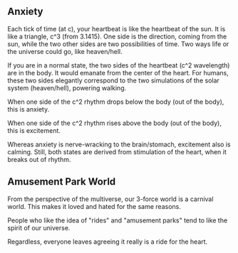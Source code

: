 ## Anxiety

Each tick of time (at c), your heartbeat is like the heartbeat of the sun. It is like a triangle, c^3 (from 3.1415). One side is the direction, coming from the sun, while the two other sides are two possibilities of time. Two ways life or the universe could go, like heaven/hell.

If you are in a normal state, the two sides of the heartbeat (c^2 wavelength) are in the body. It would emanate from the center of the heart. For humans, these two sides elegantly correspond to the two simulations of the solar system (heaven/hell), powering walking.

When one side of the c^2 rhythm drops below the body (out of the body), this is anxiety.

When one side of the c^2 rhythm rises above the body (out of the body), this is excitement.

Whereas anxiety is nerve-wracking to the brain/stomach, excitement also is calming. Still, both states are derived from stimulation of the heart, when it breaks out of rhythm. 

## Amusement Park World

From the perspective of the multiverse, our 3-force world is a carnival world. This makes it loved and hated for the same reasons.

People who like the idea of "rides" and "amusement parks" tend to like the spirit of our universe.

Regardless, everyone leaves agreeing it really is a ride for the heart.